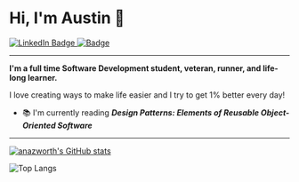 # Hi, I'm Austin 👋
<div id="badges">
  <a href="https://www.linkedin.com/in/austin-nazworth/">
    <img src="https://img.shields.io/badge/LinkedIn-blue?style=for-the-badge&logo=linkedin&logoColor=white" alt="LinkedIn Badge"/>
  </a>
  <a href="https://www.instagram.com/austinnazworth/">
    <img src="https://img.shields.io/badge/Instagram-purple?style=for-the-badge&logo=instagram&logoColor=white" alt=" Badge"/>
  </a>
</div>

---

**I'm a full time Software Development student, veteran, runner, and life-long learner.**

I love creating ways to make life easier and I try to get 1% better every day!

- 📚 I'm currently reading ***Design Patterns: Elements of Reusable Object-Oriented Software***

---

[![anazworth's GitHub stats](https://github-readme-stats.vercel.app/api?username=anazworth&hide_rank=true&theme=tokyonight)](https://github.com/anuraghazra/github-readme-stats)

![Top Langs](https://github-readme-stats.vercel.app/api/top-langs/?username=anazworth&langs_count=8&theme=tokyonight)
<!--
**anazworth/anazworth** is a ✨ _special_ ✨ repository because its `README.md` (this file) appears on your GitHub profile.

Here are some ideas to get you started:

- 🔭 I’m currently working on ...
- 🌱 I’m currently learning ...
- 👯 I’m looking to collaborate on ...
- 🤔 I’m looking for help with ...
- 💬 Ask me about ...
- 📫 How to reach me: ...
- 😄 Pronouns: ...
- ⚡ Fun fact: ...
-->
